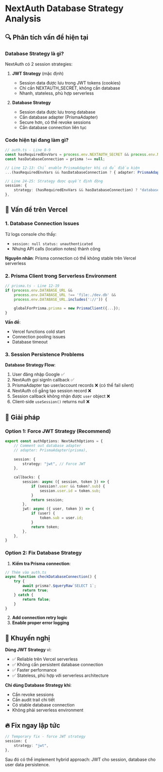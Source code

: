 # NextAuth Database Strategy Analysis

## 🔍 Phân tích vấn đề hiện tại

### Database Strategy là gì?

NextAuth có 2 session strategies:

1. **JWT Strategy** (mặc định)
   - Session data được lưu trong JWT tokens (cookies)
   - Chỉ cần NEXTAUTH_SECRET, không cần database
   - Nhanh, stateless, phù hợp serverless

2. **Database Strategy**
   - Session data được lưu trong database
   - Cần database adapter (PrismaAdapter)
   - Secure hơn, có thể revoke sessions
   - Cần database connection liên tục

### Code hiện tại đang làm gì?

```typescript
// auth.ts - Line 8-9
const hasRequiredEnvVars = process.env.NEXTAUTH_SECRET && process.env.NEXTAUTH_URL;
const hasDatabaseConnection = prisma !== null;

// Line 12-13: Chỉ enable PrismaAdapter khi có đủ điều kiện
...(hasRequiredEnvVars && hasDatabaseConnection ? { adapter: PrismaAdapter(prisma) } : {}),

// Line 24-25: Strategy được quyết định động
session: {
    strategy: (hasRequiredEnvVars && hasDatabaseConnection) ? "database" : "jwt",
},
```

## 🚨 Vấn đề trên Vercel

### 1. Database Connection Issues

Từ logs console cho thấy:
- `session: null status: unauthenticated` 
- Nhưng API calls (location notes) thành công

**Nguyên nhân**: Prisma connection có thể không stable trên Vercel serverless

### 2. Prisma Client trong Serverless Environment

```typescript
// prisma.ts - Line 12-19
if (process.env.DATABASE_URL &&
    process.env.DATABASE_URL !== 'file:./dev.db' &&
    process.env.DATABASE_URL.includes('://')) {
    
    globalForPrisma.prisma = new PrismaClient({...});
}
```

**Vấn đề**:
- Vercel functions cold start
- Connection pooling issues
- Database timeout

### 3. Session Persistence Problems

**Database Strategy Flow**:
1. User đăng nhập Google ✅
2. NextAuth gọi signIn callback ✅ 
3. PrismaAdapter tạo user/account records ❌ (có thể fail silent)
4. NextAuth cố gắng tạo session record ❌
5. Session callback không nhận được `user` object ❌
6. Client-side `useSession()` returns null ❌

## 🔧 Giải pháp

### Option 1: Force JWT Strategy (Recommend)

```typescript
export const authOptions: NextAuthOptions = {
    // Comment out database adapter
    // adapter: PrismaAdapter(prisma),
    
    session: {
        strategy: "jwt", // Force JWT
    },
    
    callbacks: {
        session: async ({ session, token }) => {
            if (session?.user && token?.sub) {
                session.user.id = token.sub;
            }
            return session;
        },
        jwt: async ({ user, token }) => {
            if (user) {
                token.sub = user.id;
            }
            return token;
        },
    },
}
```

### Option 2: Fix Database Strategy

1. **Kiểm tra Prisma connection**:
```typescript
// Thêm vào auth.ts
async function checkDatabaseConnection() {
    try {
        await prisma?.$queryRaw`SELECT 1`;
        return true;
    } catch {
        return false;
    }
}
```

2. **Add connection retry logic**
3. **Enable proper error logging**

## 🎯 Khuyến nghị

**Dùng JWT Strategy** vì:
- ✅ Reliable trên Vercel serverless
- ✅ Không cần persistent database connection  
- ✅ Faster performance
- ✅ Stateless, phù hợp với serverless architecture

**Chỉ dùng Database Strategy khi**:
- Cần revoke sessions
- Cần audit trail chi tiết
- Có stable database connection
- Không phải serverless environment

## 🔥 Fix ngay lập tức

```typescript
// Temporary fix - force JWT strategy
session: {
    strategy: "jwt",
},
```

Sau đó có thể implement hybrid approach: JWT cho session, database cho user data persistence.
